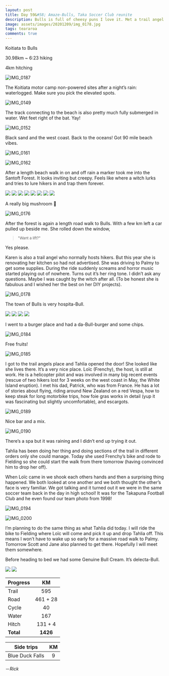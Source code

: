 ```yaml
---
layout: post
title: Day 59&#58; Amaze-Bulls, Taka Soccer Club reunite
description: Bulls is full of cheesy puns I love it. Met a trail angel with a surprising connection to my past! Click here to find out more!
image: assets/images/20201209/img_0178.jpg
tags: teararoa
comments: true
---
```


Koitiata to Bulls

30.98km ~ 6:23 hiking

4km hitching

![IMG_0187](/assets/images/20201209/img_0187.jpg)

The Koitiata motor camp non-powered sites after a night’s rain: waterlogged. Make sure you pick the elevated spots.

![IMG_0149](/assets/images/20201209/img_0149.jpg)

The track connecting to the beach is also pretty much fully submerged in water. Wet feet right of the bat. Yay!

![IMG_0152](/assets/images/20201209/img_0152.jpg)

Black sand and the west coast. Back to the oceans! Got 90 mile beach vibes. 

![IMG_0161](/assets/images/20201209/img_0161.jpg)

![IMG_0162](/assets/images/20201209/img_0162.jpg)

After a length beach walk in on and off rain a marker took me into the Santoft Forest. It looks inviting but creepy. Feels like where a witch lurks and tries to lure hikers in and trap them forever. 

<div class="gallery" data-columns="2">
  <img src="/assets/images/20201209/img_0164.jpg">
  <img src="/assets/images/20201209/img_0165.jpg">
  <img src="/assets/images/20201209/img_0168.jpg">
  <img src="/assets/images/20201209/img_0169.jpg">
  <img src="/assets/images/20201209/img_0170.jpg">
  <img src="/assets/images/20201209/img_0171.jpg">
  <img src="/assets/images/20201209/img_0172.jpg">
  <img src="/assets/images/20201209/img_0175.jpg">
</div>

A really big mushroom 🍄 

![IMG_0176](/assets/images/20201209/img_0176.jpg)

After the forest is again a length road walk to Bulls. With a few km left a car pulled up beside me. She rolled down the window,

<blockquote><small>"Want a lift?"</small></blockquote>

Yes please. 

Karen is also a trail angel who normally hosts hikers. But this year she is renovating her kitchen so had not advertised. She was driving to Palmy to get some supplies. During the ride suddenly screams and horror music started playing out of nowhere. Turns out it’s her ring tone. I didn’t ask any questions. Maybe I was caught by the witch after all. (To be honest she is fabulous and I wished her the best on her DIY projects). 

![IMG_0178](/assets/images/20201209/img_0178.jpg)

The town of Bulls is very hospita-Bull.

<div class="gallery" data-columns="2">
  <img src="/assets/images/20201209/img_0180.jpg">
  <img src="/assets/images/20201209/img_0181.jpg">
  <img src="/assets/images/20201209/img_0182.jpg">
  <img src="/assets/images/20201209/img_0183.jpg">
</div>

I went to a burger place and had a da-Bull-burger and some chips. 

![IMG_0184](/assets/images/20201209/img_0184.jpg)

Free fruits!

![IMG_0185](/assets/images/20201209/img_0185.jpg)

I got to the trail angels place and Tahlia opened the door! She looked like she lives there. It’s a very nice place. Loïc (Frenchy), the host, is still at work. He is a helicopter pilot and was involved in many big recent events (rescue of two hikers lost for 3 weeks on the west coast in May, the White Island eruption). I met his dad, Patrick, who was from France. He has a lot of stories about flying, riding around New Zealand on a red Vespa, how to keep steak for long motorbike trips, how foie gras works in detail (yup it was fascinating but slightly uncomfortable), and escargots. 

![IMG_0189](/assets/images/20201209/img_0189.jpg)

Nice bar and a mix. 

![IMG_0190](/assets/images/20201209/img_0190.jpg)

There’s a spa but it was raining and I didn’t end up trying it out. 

Tahlia has been doing her thing and doing sections of the trail in different orders only she could manage. Today she used Frenchy’s bike and rode to Fielding so she could start the walk from there tomorrow (having convinced him to drop her off).

When Loïc came in we shook each others hands and then a surprising thing happened. We both looked at one another and we both thought the other’s face is very familiar. We got talking and it turned out it we were in the same soccer team back in the day in high school! It was for the Takapuna Football Club and he even found our team photo from 1998!

![IMG_0194](/assets/images/20201209/img_0194.jpg)

![IMG_0200](/assets/images/20201209/img_0200.jpg)

I’m planning to do the same thing as what Tahlia did today. I will ride the bike to Fielding where Loïc will come and pick it up and drop Tahlia off. This means I won’t have to wake up so early for a massive road walk to Palmy. Tomorrow Scott and Jane also planned to get there. Hopefully I will meet them somewhere. 

Before heading to bed we had some Genuine Bull Cream. It’s delecta-Bull.

<div class="gallery" data-columns="2">
  <img src="/assets/images/20201209/img_0195.jpg">
  <img src="/assets/images/20201209/img_0196.jpg">
</div>

 
| Progress | KM |
| ---- |:----:|
| Trail | 595 |
| Road | 461 + 28 |
| Cycle | 40 |
| Water | 167 |
| Hitch | 131 + 4 |
| **Total** | **1426** |

| Side trips | KM |
| ---- |:----:|
| Blue Duck Falls | 9 |




－_Rick_